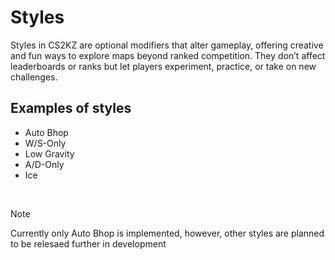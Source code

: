 # Styles

Styles in CS2KZ are optional modifiers that alter gameplay, offering creative and fun ways to explore maps beyond
 ranked competition. They don’t affect leaderboards or ranks but let players experiment, practice, or take on new
  challenges.

## Examples of styles

- Auto Bhop
- W/S-Only
- Low Gravity
- A/D-Only
- Ice

<br>

> [!NOTE]
> Currently only Auto Bhop is implemented, however, other styles are planned to be relesaed further in development